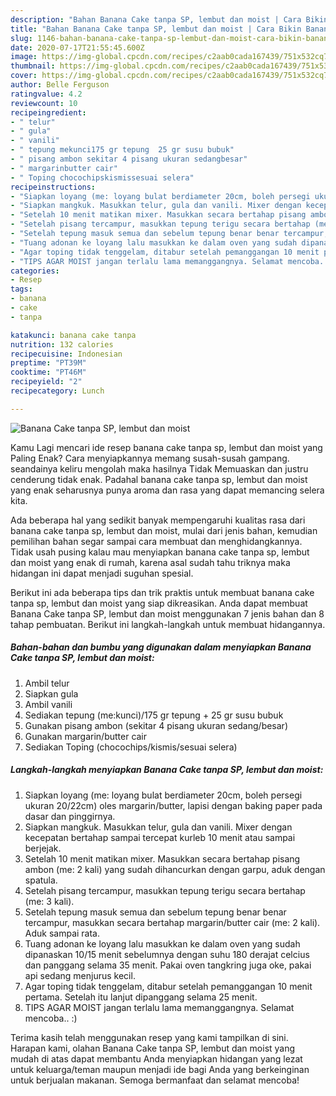 ```yaml
---
description: "Bahan Banana Cake tanpa SP, lembut dan moist | Cara Bikin Banana Cake tanpa SP, lembut dan moist Yang Enak Banget"
title: "Bahan Banana Cake tanpa SP, lembut dan moist | Cara Bikin Banana Cake tanpa SP, lembut dan moist Yang Enak Banget"
slug: 1146-bahan-banana-cake-tanpa-sp-lembut-dan-moist-cara-bikin-banana-cake-tanpa-sp-lembut-dan-moist-yang-enak-banget
date: 2020-07-17T21:55:45.600Z
image: https://img-global.cpcdn.com/recipes/c2aab0cada167439/751x532cq70/banana-cake-tanpa-sp-lembut-dan-moist-foto-resep-utama.jpg
thumbnail: https://img-global.cpcdn.com/recipes/c2aab0cada167439/751x532cq70/banana-cake-tanpa-sp-lembut-dan-moist-foto-resep-utama.jpg
cover: https://img-global.cpcdn.com/recipes/c2aab0cada167439/751x532cq70/banana-cake-tanpa-sp-lembut-dan-moist-foto-resep-utama.jpg
author: Belle Ferguson
ratingvalue: 4.2
reviewcount: 10
recipeingredient:
- " telur"
- " gula"
- " vanili"
- " tepung mekunci175 gr tepung  25 gr susu bubuk"
- " pisang ambon sekitar 4 pisang ukuran sedangbesar"
- " margarinbutter cair"
- " Toping chocochipskismissesuai selera"
recipeinstructions:
- "Siapkan loyang (me: loyang bulat berdiameter 20cm, boleh persegi ukuran 20/22cm) oles margarin/butter, lapisi dengan baking paper pada dasar dan pinggirnya."
- "Siapkan mangkuk. Masukkan telur, gula dan vanili. Mixer dengan kecepatan bertahap sampai tercepat kurleb 10 menit atau sampai berjejak."
- "Setelah 10 menit matikan mixer. Masukkan secara bertahap pisang ambon (me: 2 kali) yang sudah dihancurkan dengan garpu, aduk dengan spatula."
- "Setelah pisang tercampur, masukkan tepung terigu secara bertahap (me: 3 kali)."
- "Setelah tepung masuk semua dan sebelum tepung benar benar tercampur, masukkan secara bertahap margarin/butter cair (me: 2 kali). Aduk sampai rata."
- "Tuang adonan ke loyang lalu masukkan ke dalam oven yang sudah dipanaskan 10/15 menit sebelumnya dengan suhu 180 derajat celcius dan panggang selama 35 menit. Pakai oven tangkring juga oke, pakai api sedang menjurus kecil."
- "Agar toping tidak tenggelam, ditabur setelah pemanggangan 10 menit pertama. Setelah itu lanjut dipanggang selama 25 menit."
- "TIPS AGAR MOIST jangan terlalu lama memanggangnya. Selamat mencoba.. :)"
categories:
- Resep
tags:
- banana
- cake
- tanpa

katakunci: banana cake tanpa 
nutrition: 132 calories
recipecuisine: Indonesian
preptime: "PT39M"
cooktime: "PT46M"
recipeyield: "2"
recipecategory: Lunch

---
```



![Banana Cake tanpa SP, lembut dan moist](https://img-global.cpcdn.com/recipes/c2aab0cada167439/751x532cq70/banana-cake-tanpa-sp-lembut-dan-moist-foto-resep-utama.jpg)

Kamu Lagi mencari ide resep banana cake tanpa sp, lembut dan moist yang Paling Enak? Cara menyiapkannya memang susah-susah gampang. seandainya keliru mengolah maka hasilnya Tidak Memuaskan dan justru cenderung tidak enak. Padahal banana cake tanpa sp, lembut dan moist yang enak seharusnya punya aroma dan rasa yang dapat memancing selera kita.



Ada beberapa hal yang sedikit banyak mempengaruhi kualitas rasa dari banana cake tanpa sp, lembut dan moist, mulai dari jenis bahan, kemudian pemilihan bahan segar sampai cara membuat dan menghidangkannya. Tidak usah pusing kalau mau menyiapkan banana cake tanpa sp, lembut dan moist yang enak di rumah, karena asal sudah tahu triknya maka hidangan ini dapat menjadi suguhan spesial.


Berikut ini ada beberapa tips dan trik praktis untuk membuat banana cake tanpa sp, lembut dan moist yang siap dikreasikan. Anda dapat membuat Banana Cake tanpa SP, lembut dan moist menggunakan 7 jenis bahan dan 8 tahap pembuatan. Berikut ini langkah-langkah untuk membuat hidangannya.

<!--inarticleads1-->

##### Bahan-bahan dan bumbu yang digunakan dalam menyiapkan Banana Cake tanpa SP, lembut dan moist:

1. Ambil  telur
1. Siapkan  gula
1. Ambil  vanili
1. Sediakan  tepung (me:kunci)/175 gr tepung + 25 gr susu bubuk
1. Gunakan  pisang ambon (sekitar 4 pisang ukuran sedang/besar)
1. Gunakan  margarin/butter cair
1. Sediakan  Toping (chocochips/kismis/sesuai selera)




<!--inarticleads2-->

##### Langkah-langkah menyiapkan Banana Cake tanpa SP, lembut dan moist:

1. Siapkan loyang (me: loyang bulat berdiameter 20cm, boleh persegi ukuran 20/22cm) oles margarin/butter, lapisi dengan baking paper pada dasar dan pinggirnya.
1. Siapkan mangkuk. Masukkan telur, gula dan vanili. Mixer dengan kecepatan bertahap sampai tercepat kurleb 10 menit atau sampai berjejak.
1. Setelah 10 menit matikan mixer. Masukkan secara bertahap pisang ambon (me: 2 kali) yang sudah dihancurkan dengan garpu, aduk dengan spatula.
1. Setelah pisang tercampur, masukkan tepung terigu secara bertahap (me: 3 kali).
1. Setelah tepung masuk semua dan sebelum tepung benar benar tercampur, masukkan secara bertahap margarin/butter cair (me: 2 kali). Aduk sampai rata.
1. Tuang adonan ke loyang lalu masukkan ke dalam oven yang sudah dipanaskan 10/15 menit sebelumnya dengan suhu 180 derajat celcius dan panggang selama 35 menit. Pakai oven tangkring juga oke, pakai api sedang menjurus kecil.
1. Agar toping tidak tenggelam, ditabur setelah pemanggangan 10 menit pertama. Setelah itu lanjut dipanggang selama 25 menit.
1. TIPS AGAR MOIST jangan terlalu lama memanggangnya. Selamat mencoba.. :)




Terima kasih telah menggunakan resep yang kami tampilkan di sini. Harapan kami, olahan Banana Cake tanpa SP, lembut dan moist yang mudah di atas dapat membantu Anda menyiapkan hidangan yang lezat untuk keluarga/teman maupun menjadi ide bagi Anda yang berkeinginan untuk berjualan makanan. Semoga bermanfaat dan selamat mencoba!
